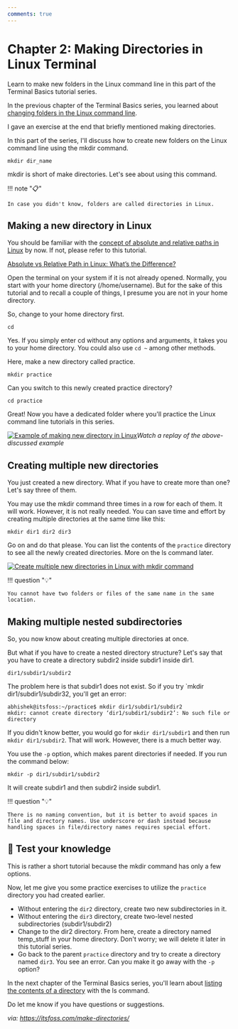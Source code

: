 ```yaml
---
comments: true
---
```


# Chapter 2: Making Directories in Linux Terminal

Learn to make new folders in the Linux command line in this part of the Terminal Basics tutorial series.

In the previous chapter of the Terminal Basics series, you learned about [changing folders in the Linux command line](https://itsfoss.com/change-directories/).

I gave an exercise at the end that briefly mentioned making directories.

In this part of the series, I'll discuss how to create new folders on the Linux command line using the mkdir command.

```
mkdir dir_name
```

mkdir is short of make directories. Let's see about using this command.

!!! note "📋"

    In case you didn't know, folders are called directories in Linux.

## Making a new directory in Linux

You should be familiar with the [concept of absolute and relative paths in Linux](https://linuxhandbook.com/absolute-vs-relative-path/?ref=itsfoss.com) by now. If not, please refer to this tutorial.

[Absolute vs Relative Path in Linux: What’s the Difference?](https://linuxhandbook.com/absolute-vs-relative-path/?ref=itsfoss.com)

Open the terminal on your system if it is not already opened. Normally, you start with your home directory (/home/username). But for the sake of this tutorial and to recall a couple of things, I presume you are not in your home directory.

So, change to your home directory first.

```
cd
```

Yes. If you simply enter cd without any options and arguments, it takes you to your home directory. You could also use `cd ~` among other methods.

Here, make a new directory called practice.

```
mkdir practice
```

Can you switch to this newly created practice directory?

```
cd practice
```

Great! Now you have a dedicated folder where you'll practice the Linux command line tutorials in this series.

[![Example of making new directory in Linux](https://itsfoss.com/content/images/2023/02/make-directory-example.svg)](https://itsfoss.com/content/images/2023/02/make-directory-example.svg)*Watch a replay of the above-discussed example*

## Creating multiple new directories

You just created a new directory. What if you have to create more than one? Let's say three of them.

You may use the mkdir command three times in a row for each of them. It will work. However, it is not really needed. You can save time and effort by creating multiple directories at the same time like this:

```
mkdir dir1 dir2 dir3
```

Go on and do that please. You can list the contents of the `practice` directory to see all the newly created directories. More on the ls command later.

[![Create multiple new directories in Linux with mkdir command](https://itsfoss.com/content/images/2023/02/create-multiple-directories-linux.png)](https://itsfoss.com/content/images/2023/02/create-multiple-directories-linux.png)

!!! question "💡"

    You cannot have two folders or files of the same name in the same location.

## Making multiple nested subdirectories

So, you now know about creating multiple directories at once.

But what if you have to create a nested directory structure? Let's say that you have to create a directory subdir2 inside subdir1 inside dir1.

```
dir1/subdir1/subdir2
```

The problem here is that subdir1 does not exist. So if you try `mkdir dir1/subdir1/subdir32, you'll get an error:

```
abhishek@itsfoss:~/practice$ mkdir dir1/subdir1/subdir2
mkdir: cannot create directory ‘dir1/subdir1/subdir2’: No such file or directory
```

If you didn't know better, you would go for `mkdir dir1/subdir1` and then run `mkdir dir1/subdir2`. That will work. However, there is a much better way.

You use the `-p` option, which makes parent directories if needed. If you run the command below:

```
mkdir -p dir1/subdir1/subdir2
```

It will create subdir1 and then subdir2 inside subdir1.

!!! question "💡"

    There is no naming convention, but it is better to avoid spaces in file and directory names. Use underscore or dash instead because handling spaces in file/directory names requires special effort.

## 📝 Test your knowledge

This is rather a short tutorial because the mkdir command has only a few options.

Now, let me give you some practice exercises to utilize the `practice` directory you had created earlier.

- Without entering the `dir2` directory, create two new subdirectories in it.
- Without entering the `dir3` directory, create two-level nested subdirectories (subdir1/subdir2)
- Change to the dir2 directory. From here, create a directory named temp_stuff in your home directory. Don't worry; we will delete it later in this tutorial series.
- Go back to the parent `practice` directory and try to create a directory named `dir3`. You see an error. Can you make it go away with the `-p` option?

In the next chapter of the Terminal Basics series, you'll learn about [listing the contents of a directory](https://itsfoss.com/list-directory-content/) with the ls command.

Do let me know if you have questions or suggestions.

*via: https://itsfoss.com/make-directories/*
